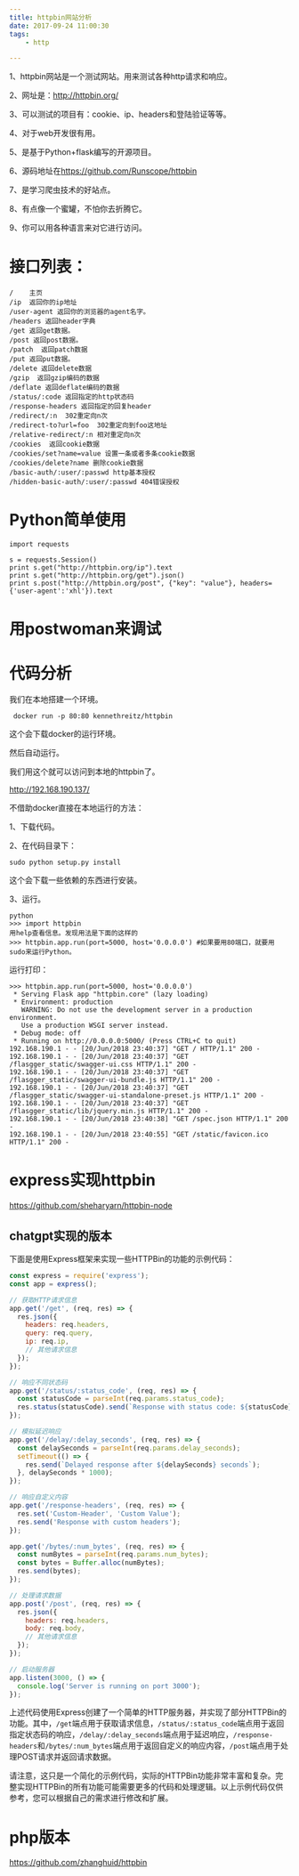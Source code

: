 ```yaml
---
title: httpbin网站分析
date: 2017-09-24 11:00:30
tags:
	- http

---
```




1、httpbin网站是一个测试网站。用来测试各种http请求和响应。

2、网址是：http://httpbin.org/

3、可以测试的项目有：cookie、ip、headers和登陆验证等等。

4、对于web开发很有用。

5、是基于Python+flask编写的开源项目。

6、源码地址在<https://github.com/Runscope/httpbin>

7、是学习爬虫技术的好站点。

8、有点像一个蜜罐，不怕你去折腾它。

9、你可以用各种语言来对它进行访问。



# 接口列表：

```
/    主页
/ip  返回你的ip地址
/user-agent 返回你的浏览器的agent名字。
/headers 返回header字典
/get 返回get数据。
/post 返回post数据。
/patch  返回patch数据
/put 返回put数据。
/delete 返回delete数据
/gzip  返回gzip编码的数据
/deflate 返回deflate编码的数据
/status/:code 返回指定的http状态码
/response-headers 返回指定的回复header
/redirect/:n  302重定向n次
/redirect-to?url=foo  302重定向到foo这地址
/relative-redirect/:n 相对重定向n次
/cookies  返回cookie数据
/cookies/set?name=value 设置一条或者多条cookie数据
/cookies/delete?name 删除cookie数据
/basic-auth/:user/:passwd http基本授权
/hidden-basic-auth/:user/:passwd 404错误授权

```



# Python简单使用

```
import requests

s = requests.Session()
print s.get("http://httpbin.org/ip").text
print s.get("http://httpbin.org/get").json()
print s.post("http://httpbin.org/post", {"key": "value"}, headers={'user-agent':'xhl'}).text
```

# 用postwoman来调试



# 代码分析

我们在本地搭建一个环境。

```
 docker run -p 80:80 kennethreitz/httpbin
```

这个会下载docker的运行环境。

然后自动运行。

我们用这个就可以访问到本地的httpbin了。

http://192.168.190.137/



不借助docker直接在本地运行的方法：

1、下载代码。

2、在代码目录下：

```
sudo python setup.py install
```

这个会下载一些依赖的东西进行安装。

3、运行。

```
python
>>> import httpbin
用help查看信息。发现用法是下面的这样的
>>> httpbin.app.run(port=5000, host='0.0.0.0') #如果要用80端口，就要用sudo来运行Python。
```

运行打印：

```
>>> httpbin.app.run(port=5000, host='0.0.0.0')  
 * Serving Flask app "httpbin.core" (lazy loading)
 * Environment: production
   WARNING: Do not use the development server in a production environment.
   Use a production WSGI server instead.
 * Debug mode: off
 * Running on http://0.0.0.0:5000/ (Press CTRL+C to quit)
192.168.190.1 - - [20/Jun/2018 23:40:37] "GET / HTTP/1.1" 200 -
192.168.190.1 - - [20/Jun/2018 23:40:37] "GET /flasgger_static/swagger-ui.css HTTP/1.1" 200 -
192.168.190.1 - - [20/Jun/2018 23:40:37] "GET /flasgger_static/swagger-ui-bundle.js HTTP/1.1" 200 -
192.168.190.1 - - [20/Jun/2018 23:40:37] "GET /flasgger_static/swagger-ui-standalone-preset.js HTTP/1.1" 200 -
192.168.190.1 - - [20/Jun/2018 23:40:37] "GET /flasgger_static/lib/jquery.min.js HTTP/1.1" 200 -
192.168.190.1 - - [20/Jun/2018 23:40:38] "GET /spec.json HTTP/1.1" 200 -
192.168.190.1 - - [20/Jun/2018 23:40:55] "GET /static/favicon.ico HTTP/1.1" 200 -
```

# express实现httpbin

https://github.com/sheharyarn/httpbin-node

## chatgpt实现的版本

下面是使用Express框架来实现一些HTTPBin的功能的示例代码：

```javascript
const express = require('express');
const app = express();

// 获取HTTP请求信息
app.get('/get', (req, res) => {
  res.json({
    headers: req.headers,
    query: req.query,
    ip: req.ip,
    // 其他请求信息
  });
});

// 响应不同状态码
app.get('/status/:status_code', (req, res) => {
  const statusCode = parseInt(req.params.status_code);
  res.status(statusCode).send(`Response with status code: ${statusCode}`);
});

// 模拟延迟响应
app.get('/delay/:delay_seconds', (req, res) => {
  const delaySeconds = parseInt(req.params.delay_seconds);
  setTimeout(() => {
    res.send(`Delayed response after ${delaySeconds} seconds`);
  }, delaySeconds * 1000);
});

// 响应自定义内容
app.get('/response-headers', (req, res) => {
  res.set('Custom-Header', 'Custom Value');
  res.send('Response with custom headers');
});

app.get('/bytes/:num_bytes', (req, res) => {
  const numBytes = parseInt(req.params.num_bytes);
  const bytes = Buffer.alloc(numBytes);
  res.send(bytes);
});

// 处理请求数据
app.post('/post', (req, res) => {
  res.json({
    headers: req.headers,
    body: req.body,
    // 其他请求信息
  });
});

// 启动服务器
app.listen(3000, () => {
  console.log('Server is running on port 3000');
});
```

上述代码使用Express创建了一个简单的HTTP服务器，并实现了部分HTTPBin的功能。其中，`/get`端点用于获取请求信息，`/status/:status_code`端点用于返回指定状态码的响应，`/delay/:delay_seconds`端点用于延迟响应，`/response-headers`和`/bytes/:num_bytes`端点用于返回自定义的响应内容，`/post`端点用于处理POST请求并返回请求数据。

请注意，这只是一个简化的示例代码，实际的HTTPBin功能非常丰富和复杂。完整实现HTTPBin的所有功能可能需要更多的代码和处理逻辑。以上示例代码仅供参考，您可以根据自己的需求进行修改和扩展。

# php版本

https://github.com/zhanghuid/httpbin


